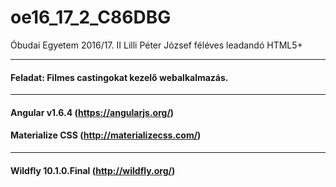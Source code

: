 # oe16_17_2_C86DBG
Óbudai Egyetem  2016/17. II Lilli Péter József féléves leadandó HTML5+

***************************************************************************

#### Feladat: Filmes castingokat kezelő webalkalmazás.
---------------------------------------------
#### Angular v1.6.4 (https://angularjs.org/) 
#### Materialize CSS (http://materializecss.com/)
---------------------------------------------
#### Wildfly 10.1.0.Final (http://wildfly.org/)
